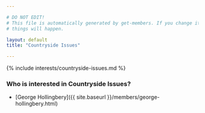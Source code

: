 ```yaml
---

# DO NOT EDIT!
# This file is automatically generated by get-members. If you change it, bad
# things will happen.

layout: default
title: "Countryside Issues"

---
```


{% include interests/countryside-issues.md %}

### Who is interested in Countryside Issues?


* [George Hollingbery]({{ site.baseurl }}/members/george-hollingbery.html)
